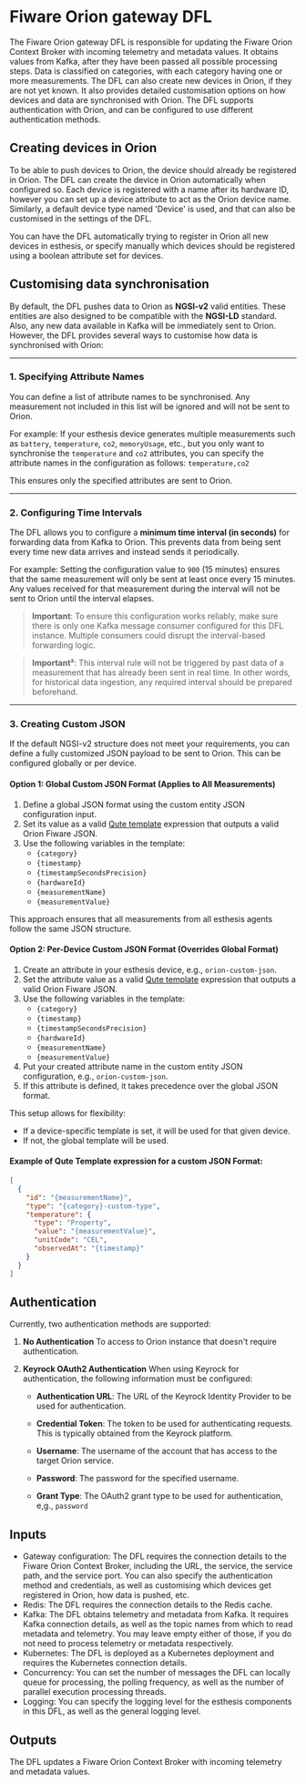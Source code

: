 # Fiware Orion gateway DFL

The Fiware Orion gateway DFL is responsible for updating the Fiware Orion Context Broker with incoming telemetry
and metadata values. It obtains values from Kafka, after they have been passed all possible processing steps.
Data is classified on categories, with each category having one or more measurements. The DFL can also create new
devices in Orion, if they are not yet known. It also provides detailed customisation options on how devices and
data are synchronised with Orion. The DFL supports authentication with Orion, and can be configured to use
different authentication methods.

## Creating devices in Orion

To be able to push devices to Orion, the device should already be registered in Orion. The DFL can create the device
in Orion automatically when configured so. Each device is registered with a name after its hardware ID, however you
can set up a device attribute to act as the Orion device name. Similarly, a default device type named 'Device' is used,
and that can also be customised in the settings of the DFL.

You can have the DFL automatically trying to register in Orion all new devices in esthesis, or specify manually which
devices should be registered using a boolean attribute set for devices.

## Customising data synchronisation
By default, the DFL pushes data to Orion as **NGSI-v2** valid entities. These entities are also designed to be
compatible with the **NGSI-LD** standard. Also, any new data available in Kafka will be immediately sent to Orion.
However, the DFL provides several ways to customise how data is synchronised with Orion:

---

### 1. Specifying Attribute Names

You can define a list of attribute names to be synchronised. Any measurement not included in this list will be ignored
and will not be sent to Orion.

For example:
If your esthesis device generates multiple measurements such as `battery`, `temperature`, `co2`, `memoryUsage`, etc.,
but you only want to synchronise the `temperature` and `co2` attributes, you can specify the attribute names in the
configuration as follows:
`temperature,co2`

This ensures only the specified attributes are sent to Orion.

---

### 2. Configuring Time Intervals

The DFL allows you to configure a **minimum time interval (in seconds)** for forwarding data from Kafka to Orion.
This prevents data from being sent every time new data arrives and instead sends it periodically.

For example:
Setting the configuration value to `900` (15 minutes) ensures that the same measurement will only be sent at least once
every 15 minutes. Any values received for that measurement during the interval will not be sent to Orion until the
interval elapses.

> **Important**: To ensure this configuration works reliably, make sure there is only one Kafka message consumer configured
> for this DFL instance. Multiple consumers could disrupt the interval-based forwarding logic.

> **Important²**: This interval rule will not be triggered by past data of a measurement that has already been sent in
> real time. In other words, for historical data ingestion, any required interval should be prepared beforehand.

---

### 3. Creating Custom JSON

If the default NGSI-v2 structure does not meet your requirements, you can define a fully customized JSON payload
to be sent to Orion. This can be configured globally or per device.

#### Option 1: Global Custom JSON Format (Applies to All Measurements)
1. Define a global JSON format using the custom entity JSON configuration input.
2. Set its value as a valid [Qute template](https://quarkus.io/guides/qute) expression that outputs a valid Orion Fiware JSON.
3. Use the following variables in the template:
	- `{category}`
	- `{timestamp}`
    - `{timestampSecondsPrecision}`
	- `{hardwareId}`
	- `{measurementName}`
	- `{measurementValue}`

This approach ensures that all measurements from all esthesis agents follow the same JSON structure.

#### Option 2: Per-Device Custom JSON Format (Overrides Global Format)
1. Create an attribute in your esthesis device, e.g., `orion-custom-json`.
2. Set the attribute value as a valid [Qute template](https://quarkus.io/guides/qute) expression that outputs a valid Orion Fiware JSON.
3. Use the following variables in the template:
	- `{category}`
	- `{timestamp}`
	- `{timestampSecondsPrecision}`
	- `{hardwareId}`
	- `{measurementName}`
	- `{measurementValue}`
4. Put your created attribute name in the custom entity JSON configuration, e.g., `orion-custom-json`.
5. If this attribute is defined, it takes precedence over the global JSON format.

This setup allows for flexibility:
- If a device-specific template is set, it will be used for that given device.
- If not, the global template will be used.

#### Example of Qute Template expression for a custom JSON Format:
```json
[
  {
    "id": "{measurementName}",
    "type": "{category}-custom-type",
    "temperature": {
      "type": "Property",
      "value": "{measurementValue}",
      "unitCode": "CEL",
      "observedAt": "{timestamp}"
    }
  }
]
```

## Authentication
Currently, two authentication methods are supported:

1. **No Authentication**
	 To access to Orion instance that doesn't require authentication.

2. **Keyrock OAuth2 Authentication**
	 When using Keyrock for authentication, the following information must be configured:

	- **Authentication URL**:
		The URL of the Keyrock Identity Provider to be used for authentication.

	- **Credential Token**:
		The token to be used for authenticating requests. This is typically obtained from the Keyrock platform.

	- **Username**:
		The username of the account that has access to the target Orion service.

	- **Password**:
		The password for the specified username.

	- **Grant Type**:
		The OAuth2 grant type to be used for authentication, e,g., `password`
## Inputs

- Gateway configuration: The DFL requires the connection details to the Fiware Orion Context Broker, including the URL,
  the service, the service path, and the service port. You can also specify the authentication method and credentials,
  as well as customising which devices get registered in Orion, how data is pushed, etc.
- Redis: The DFL requires the connection details to the Redis cache.
- Kafka: The DFL obtains telemetry and metadata from Kafka. It requires Kafka connection details, as well as the topic
  names from which to read metadata and telemetry. You may leave empty either of those, if you do not need to process
  telemetry or metadata respectively.
- Kubernetes: The DFL is deployed as a Kubernetes deployment and requires the Kubernetes connection details.
- Concurrency: You can set the number of messages the DFL can locally queue for processing, the polling frequency, as
  well as the number of parallel execution processing threads.
- Logging: You can specify the logging level for the esthesis components in this DFL, as well as the general logging
  level.

## Outputs

The DFL updates a Fiware Orion Context Broker with incoming telemetry and metadata values.
